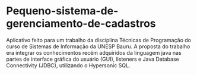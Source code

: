# Pequeno-sistema-de-gerenciamento-de-cadastros
Aplicativo feito para um trabalho da disciplina Técnicas de Programação do curso de Sistemas de Informação da UNESP Bauru. A proposta do trabalho era integrar os conhecimentos recém adquiridos da linguagem java nas partes de interface gráfica do usuário (GUI), listeners e Java Database Connectivity (JDBC), utilizando o Hypersonic SQL.
